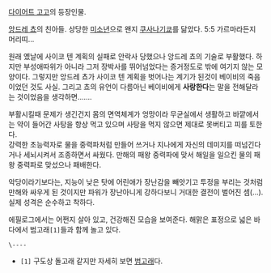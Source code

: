 [다이어트 고고](%EB%8B%A4%EC%9D%B4%EC%96%B4%ED%8A%B8%20%EA%B3%A0%EA%B3%A0.md)의
등장인물.

[앙드레 쵸](%EC%95%99%EB%93%9C%EB%A0%88%20%EC%B5%B8.md)의 친아들. 상당한
[미소년](%EB%AF%B8%EC%86%8C%EB%85%84.md)으로 왠지 [쿠사나기쿄](%EC%BF%A0%EC%82%AC%EB%82%98%EA%B8%B0%20%EC%BF%84.md)를 닮았다. 5:5 가르마라든지
머리띠...

원래 옜날에 사이코 텐 계획의 실패로 안락사 당했으나 앙드레 쵸의 기술로 부활했다. 하지만 부성애따위가 아니라 그저 장박사를 뛰어넘었다는
증거정도로 밖에 여기지 않는 모양이다. 그렇지만 앙드레 쵸가 사이코 텐 계획을 벗어나는 계기가 된것이 베이비의 죽음이었던 것도 사실. 그리고
쵸의 유언이 다름아닌 베이비에게 **사랑한다**는 말을 전해달라는 것이었음을 생각하면…….

부활시킬때 문제가 생긴건지 몸의 면역체계가 엉망이라 무균실에서 생활하고 바깥에서는 약이 들어간 사탕을 항상 먹고 있으며 사탕을 먹지 않으면
제대로 못버티고 피를 토한다.  
강력한 초능력자로 물을 중력파처럼 만들어 쓰거나 지나에게 자신의 데미지를 떠넘긴다거나 세뇌시켜서 조종하면서 싸웠다. 만해의 패왕 중력파에
맞서 해일을 일으킨 물의 패왕 중력파로 맞섰으나 패배한다.

악당이라기보다는, 지능이 낮은 탓에 어린애가 장난감을 빼앗기고 투정을 부리는 것처럼 만해와 싸우게 된 것이지만 파워가 장난아니게 강하다보니
거대한 결전이 벌어진 셈(…). 실제 성격은 순수하고 착하다.

에필로그에서는 어쩐지 살아 있고, 건강해진 모습을 보여준다. 해맑은 표정으로 넓은 바다에서 범고래`[1]`들과 함께 놀고 있다.

`\----`

  * `[1]` 구도상 돌고래 같지만 자세히 보면 [범고래](%EB%B2%94%EA%B3%A0%EB%9E%98.md)다.

